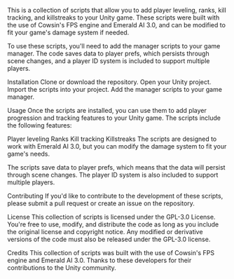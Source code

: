 This is a collection of scripts that allow you to add player leveling, ranks, kill tracking, and killstreaks to your Unity game. These scripts were built with the use of Cowsin's FPS engine and Emerald AI 3.0, and can be modified to fit your game's damage system if needed.

To use these scripts, you'll need to add the manager scripts to your game manager. The code saves data to player prefs, which persists through scene changes, and a player ID system is included to support multiple players.

Installation
Clone or download the repository.
Open your Unity project.
Import the scripts into your project.
Add the manager scripts to your game manager.

Usage
Once the scripts are installed, you can use them to add player progression and tracking features to your Unity game. The scripts include the following features:

Player leveling
Ranks
Kill tracking
Killstreaks
The scripts are designed to work with Emerald AI 3.0, but you can modify the damage system to fit your game's needs.

The scripts save data to player prefs, which means that the data will persist through scene changes. The player ID system is also included to support multiple players.

Contributing
If you'd like to contribute to the development of these scripts, please submit a pull request or create an issue on the repository.

License
This collection of scripts is licensed under the GPL-3.0 License. You're free to use, modify, and distribute the code as long as you include the original license and copyright notice. Any modified or derivative versions of the code must also be released under the GPL-3.0 license.

Credits
This collection of scripts was built with the use of Cowsin's FPS engine and Emerald AI 3.0. Thanks to these developers for their contributions to the Unity community.
